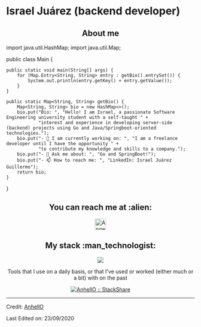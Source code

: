 # Israel Juárez (backend developer)

<h2 align="center">About me</h2>

import java.util.HashMap;
import java.util.Map;

public class Main {

    public static void main(String[] args) {
        for (Map.Entry<String, String> entry : getBio().entrySet()) {
            System.out.println(entry.getKey() + entry.getValue());
        }
    }

    public static Map<String, String> getBio() {
        Map<String, String> bio = new HashMap<>();
        bio.put("Bio: ", "Hello! I am Israel, a passionate Software Engineering university student with a self-taught " +
                "interest and experience in developing server-side (backend) projects using Go and Java/Springboot-oriented technologies.");
        bio.put("- 🔭 I am currently working on: ", "I am a freelance developer until I have the opportunity " +
                "to contribute my knowledge and skills to a company.");
        bio.put("- 💬 Ask me about: ", "Go and SpringBoot!");
        bio.put("- 📫 How to reach me: ", "LinkedIn: Israel Juárez Guillermo");
        return bio;
    }
}

<h2 align="center">You can reach me at :alien:</h2>

<p align="center">

  <a href="www.linkedin.com/in/israel-juárez-guillermo-b04aa2283">
    <img src="https://www.vectorlogo.zone/logos/linkedin/linkedin-icon.svg" alt="Angel Santiago Jaime Zavala's LinkedIn Profile" height="30" width="30">
  </a>

</p>

<h2 align="center">My stack :man_technologist:</h2>
<p align="center">
  <a href="https://skillicons.dev">
    <img src="https://skillicons.dev/icons?i=java,spring,maven,hibernate,postman,postgres,mysql,idea)](https://skillicons.dev" />
  </a>
</p>


<p align="center">Tools that I use on a daily basis, or that I've used or worked (either much or a bit) with on the past</p>
<p align="center">
  <a href="https://stackshare.io/anhello/my-personal-stack">
    <img src="http://img.shields.io/badge/tech-stack-0690fa.svg?style=flat" alt="AnhellO :: StackShare" />
  </a>
</p>

<!-- <h2 align="center">Github stats :bar_chart:</h2>

<h4 align="center">Top langs :tongue:</h4>

<p align="center"><img src="https://github-readme-stats.vercel.app/api/top-langs/?username=IsraelTeo&langs_count=10&theme=tokyonight&layout=compact" alt="AnhellO :: Top Langs" /></p>

<h4 align="center">Profile stats :musical_keyboard:</h4>

<p align="center"><img src="https://github-readme-stats.vercel.app/api?username=IsraelTeo&show_icons=true&theme=synthwave" alt="AnhellO :: Profile Stats" /></p>

<p align="center"><img src="https://thumbs.gfycat.com/GoodnaturedFondGaur-size_restricted.gif" alt="Synthwave" height="300" width="500"></p>
-->

----
Credit: [AnhellO](https://github.com/AnhellO)

Last Edited on: 23/09/2020
